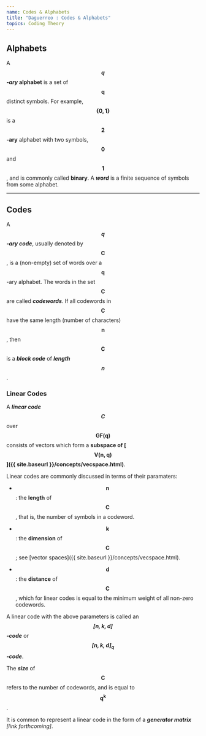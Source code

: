 ```yaml
---
name: Codes & Alphabets
title: "Daguerreo : Codes & Alphabets"
topics: Coding Theory
---
```

## Alphabets
A ___$$\pmb {q}$$-ary_ alphabet__ is a set of $$\pmb {q}$$ distinct symbols. For example, $$\pmb {\{0, 1\}}$$ is a __$$\pmb {2}$$-ary__ alphabet with two symbols, $$\pmb {0}$$ and $$\pmb {1}$$, and is commonly called __binary__. A ___word___ is a finite sequence of symbols from some alphabet.

<hr id="post-mid">

## Codes

A ___$$\pmb {q}$$-ary code___, usually denoted by $$\pmb {C}$$, is a (non-empty) set of words over a $$\pmb {q}$$-ary alphabet. The words in the set $$\pmb {C}$$ are called ___codewords___. If all codewords in $$\pmb {C}$$ have the same length (number of characters) $$\pmb {n}$$, then $$\pmb {C}$$ is a ___block code___ of ___length $$\pmb {n}$$___.

### Linear Codes

A ___linear code $$\pmb {C}$$___ over $$\pmb {GF(q)}$$ consists of vectors which form a __subspace of [$$\pmb {V(n, q)}$$]({{ site.baseurl }}/concepts/vecspace.html)__.

Linear codes are commonly discussed in terms of their paramaters:

* $$\pmb {n}$$: the __length__ of $$\pmb {C}$$, that is, the number of symbols in a codeword.

* $$\pmb {k}$$: the __dimension__ of $$\pmb {C}$$; see [vector spaces]({{ site.baseurl }}/concepts/vecspace.html).

* $$\pmb {d}$$: the __distance__ of $$\pmb {C}$$, which for linear codes is equal to the minimum weight of all non-zero codewords.

A linear code with the above parameters is called an ___$$\pmb {[n, k, d]}$$-code___ or ___$$\pmb {[n, k, d]_q}$$-code___.

The ___size___ of $$\pmb {C}$$ refers to the number of codewords, and is equal to $$\pmb {q^k}$$.

It is common to represent a linear code in the form of a ___generator matrix___ _[link forthcoming]_.